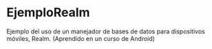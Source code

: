 # EjemploRealm
Ejemplo del uso de un manejador de bases de datos para dispositivos móviles, Realm. (Aprendido en un curso de Android)
